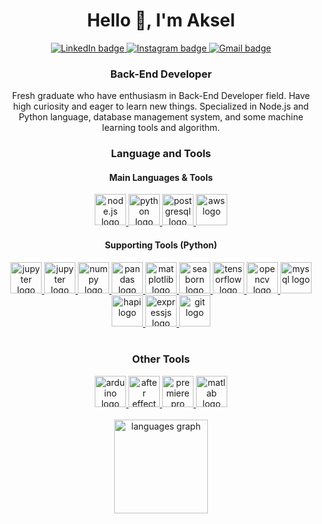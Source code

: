 # <div align="center">Hello 👋, I'm Aksel</div>

<div align= "center">
  <a href="https://www.linkedin.com/in/akselea/" target="_blank">
    <img src="https://img.shields.io/badge/linkedin-0A66C2?style=for-the-badge&logo=linkedin&logoColor=white" alt="LinkedIn badge">
  </a>
  <a href="https://www.instagram.com/akselea_/" target="_blank">
    <img src="https://img.shields.io/static/v1?message=Instagram&logo=instagram&label=&color=E4405F&logoColor=white&labelColor=&style=for-the-badge" alt="Instagram badge">
  </a>
  <a href="mailto:aksele.work@gmail.com" target="_blank">
    <img src="https://img.shields.io/static/v1?message=Gmail&logo=gmail&label=&color=D14836&logoColor=white&labelColor=&style=for-the-badge" alt="Gmail badge">
  </a>
</div>

### <div align="center">Back-End Developer</div>

<div align="center">Fresh graduate who have enthusiasm in Back-End Developer field. Have high curiosity and eager to learn new things. Specialized in Node.js and Python language, database management system, and some machine learning tools and algorithm.</div>

### <div align="center">Language and Tools</div>
#### <div align="center">Main Languages & Tools</div>

<div align= "center">
  <a href="https://nodejs.org/en" target="_blank">
    <img src="https://cdn.jsdelivr.net/gh/devicons/devicon/icons/nodejs/nodejs-original.svg" height="50" alt="node.js logo">
  </a>
  <a href="https://www.python.org/" target="_blank">
    <img src="https://cdn.jsdelivr.net/gh/devicons/devicon/icons/python/python-original.svg" height="50" alt="python logo">
  </a>
  <a href="https://www.postgresql.org/" target="_blank">
    <img src="https://cdn.jsdelivr.net/gh/devicons/devicon/icons/postgresql/postgresql-plain-wordmark.svg" height="50" alt="postgresql logo">
  </a>
  <a href="https://aws.amazon.com/" target="_blank">
    <img src="https://cdn.jsdelivr.net/gh/devicons/devicon/icons/amazonwebservices/amazonwebservices-original.svg" height="50" alt="aws logo">
  </a>
</div>

#### <div align="center">Supporting Tools (Python)</div>

<div align= "center">
  <a href="https://jupyter.org/" target="_blank">
    <img src="https://cdn.jsdelivr.net/gh/devicons/devicon/icons/jupyter/jupyter-original-wordmark.svg" height="50" alt="jupyter logo">
  </a>
  <a href="https://www.tableau.com/" target="_blank">
    <img src="https://cdn.worldvectorlogo.com/logos/tableau-software.svg" height="50" alt="jupyter logo">
  </a>
  <a href="https://numpy.org/" target="_blank">
    <img src="https://cdn.jsdelivr.net/gh/devicons/devicon/icons/numpy/numpy-original.svg" height="50" alt="numpy logo">
  </a>
  <a href="https://pandas.pydata.org/" target="_blank">
    <img src="https://cdn.jsdelivr.net/gh/devicons/devicon/icons/pandas/pandas-original.svg" height="50" alt="pandas logo">
  </a>
  <a href="https://matplotlib.org/" target="_blank">
    <img src="https://upload.wikimedia.org/wikipedia/commons/0/01/Created_with_Matplotlib-logo.svg" height="50" alt="matplotlib logo">
  </a>
  <a href="https://seaborn.pydata.org/" target="_blank">
    <img src="https://seaborn.pydata.org/_images/logo-mark-lightbg.svg" height="50" alt="seaborn logo">
  </a>
  <a href="https://www.tensorflow.org/" target="_blank">
    <img src="https://cdn.jsdelivr.net/gh/devicons/devicon/icons/tensorflow/tensorflow-original.svg" height="50" alt="tensorflow logo">
  </a>
  <a href="https://opencv.org/" target="_blank">
    <img src="https://cdn.jsdelivr.net/gh/devicons/devicon/icons/opencv/opencv-original.svg" height="50" alt="opencv logo">
  </a>
  <a href="https://www.mysql.com/" target="_blank">
    <img src="https://cdn.jsdelivr.net/gh/devicons/devicon/icons/mysql/mysql-original-wordmark.svg" height="50" alt="mysql logo">
  </a>
  <a href="https://hapi.dev/" target="_blank">
    <img src="https://raw.githubusercontent.com/hapijs/assets/master/images/hapi.png" height="50" alt="hapi logo">
  </a>
   <a href="https://expressjs.com/" target="_blank">
    <img src="https://cdn.jsdelivr.net/gh/devicons/devicon/icons/express/express-original.svg" height="50" alt="expressjs logo">
  </a>
  <a href="https://git-scm.com/" target="_blank">
    <img src="https://cdn.jsdelivr.net/gh/devicons/devicon/icons/git/git-original.svg" height="50" alt="git logo">
  </a>
</div>

<br>

### <div align="center">Other Tools</div>

<div align= "center">
  <a href="https://www.arduino.cc/" target="_blank">
    <img src="https://cdn.jsdelivr.net/gh/devicons/devicon/icons/arduino/arduino-original.svg" height="50" alt="arduino logo">
  </a>
  <a href="https://www.adobe.com/id_en/products/aftereffects.html" target="_blank">
    <img src="https://upload.wikimedia.org/wikipedia/commons/c/cb/Adobe_After_Effects_CC_icon.svg" height="50" alt="after effect logo">
  </a>
  <a href="https://www.adobe.com/id_en/products/premiere.html" target="_blank">
    <img src="https://upload.wikimedia.org/wikipedia/commons/4/40/Adobe_Premiere_Pro_CC_icon.svg" height="50" alt="premiere pro logo">
  </a>
  <a href="https://www.mathworks.com/products/matlab.html" target="_blank">
    <img src="https://upload.wikimedia.org/wikipedia/commons/2/21/Matlab_Logo.png" height="50" alt="matlab logo">
  </a>
</div>

<br>

<div align="center">
  <img src="https://github-readme-stats.vercel.app/api/top-langs?username=akselea&locale=en&hide_title=false&layout=compact&card_width=320&langs_count=5&theme=dracula&hide_border=false" height="150" alt="languages graph"  />
</div>
